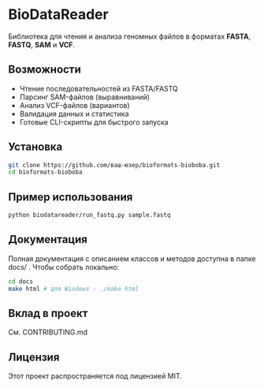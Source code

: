 # BioDataReader

Библиотека для чтения и анализа геномных файлов в форматах **FASTA**, **FASTQ**, **SAM** и **VCF**.

## Возможности

- Чтение последовательностей из FASTA/FASTQ
- Парсинг SAM-файлов (выравниваний)
- Анализ VCF-файлов (вариантов)
- Валидация данных и статистика
- Готовые CLI-скрипты для быстрого запуска

## Установка

```bash
git clone https://github.com/ваш-юзер/bioformats-bioboba.git
cd bioformats-bioboba
```


## Пример использования
```bash
python biodatareader/run_fastq.py sample.fastq
```


## Документация
Полная документация с описанием классов и методов доступна в папке docs/ .
Чтобы собрать локально:

```bash
cd docs
make html # для Windows - ./make html
```


## Вклад в проект
См. CONTRIBUTING.md

## Лицензия

Этот проект распространяется под лицензией MIT.